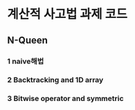 # 계산적 사고법 과제 코드

## N-Queen

### 1 naive해법

### 2 Backtracking and 1D array

### 3 Bitwise operator and symmetric

